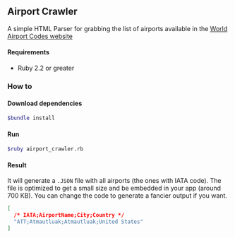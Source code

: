 ## Airport Crawler

A simple HTML Parser for grabbing the list of airports available in the [World Airport Codes website](https://www.world-airport-codes.com/)

#### Requirements
- Ruby 2.2 or greater

### How to

#### Download dependencies
```sh
$bundle install
```

#### Run
```sh
$ruby airport_crawler.rb
```

#### Result
It will generate a `.JSON` file with all airports (the ones with IATA code). The file is optimized to get a small size and be embedded in your app (around 700 KB). You can change the code to generate a fancier output if you want.

```json
[
  /* IATA;AirportName;City;Country */
  "ATT;Atmautluak;Atmautluak;United States"
]
```
